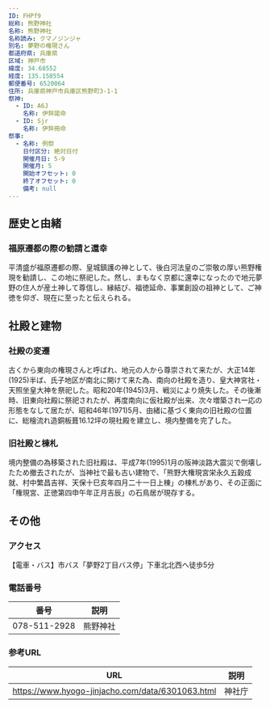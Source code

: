 ```yaml
---
ID: FHPf9
総称: 熊野神社
名称: 熊野神社
名称読み: クマノジンジャ
別名: 夢野の権現さん
都道府県: 兵庫県
区域: 神戸市
緯度: 34.68552
経度: 135.158554
郵便番号: 6520064
住所: 兵庫県神戸市兵庫区熊野町3-1-1
祭神:
  - ID: A6J
    名称: 伊弉諾命
  - ID: Sjr
    名称: 伊弉冊命
祭事:
  - 名称: 例祭
    日付区分: 絶対日付
    開催月日: 5-9
    開催月: 5
    開始オフセット: 0
    終了オフセット: 0
    備考: null
---
```


## 歴史と由緒

### 福原遷都の際の勧請と還幸

平清盛が福原遷都の際、皇城鎮護の神として、後白河法皇のご崇敬の厚い熊野権現を勧請し、この地に祭祀した。然し、まもなく京都に還幸になったので地元夢野の住人が産土神して尊信し、縁結び、福徳延命、事業創設の祖神として、ご神徳を仰ぎ、現在に至ったと伝えられる。

## 社殿と建物

### 社殿の変遷

古くから東向の権現さんと呼ばれ、地元の人から尊崇されて来たが、大正14年(1925)半ば、氏子地区が南北に開けて来た為、南向の社殿を造り、皇大神宮社・天照坐皇大神を祭祀した。昭和20年(1945)3月、戦災により焼失した。その後漸時、旧東向社殿に祭祀されたが、再度南向に仮社殿が出来、次々増築され一応の形態をなして居たが、昭和46年(1971)5月、由緒に基づく東向の旧社殿の位置に、総檜流れ造銅板葺16.12坪の現社殿を建立し、境内整備を完了した。

### 旧社殿と棟札

境内整備の為移築された旧社殿は、平成7年(1995)1月の阪神淡路大震災で倒壊したため撤去されたが、当神社で最も古い建物で、「熊野大権現宮栄永久五穀成就、村中繁昌吉祥、天保十巳亥年四月二十一日上棟」の棟札があり、その正面に「権現宮、正徳第四申午年正月吉辰」の石鳥居が現存する。

## その他

### アクセス

【電車・バス】市バス「夢野2丁目バス停」下車北北西へ徒歩5分

### 電話番号

| 番号         | 説明     |
| ------------ | -------- |
| 078-511-2928 | 熊野神社 |

### 参考URL

| URL                                              | 説明   |
| ------------------------------------------------ | ------ |
| https://www.hyogo-jinjacho.com/data/6301063.html | 神社庁 |
